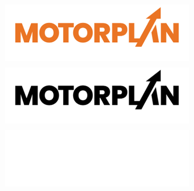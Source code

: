 ![Motorplan](public/images/identidad/Logo-Motorplan-Naranja-1.png)

![Motorplan](public/images/identidad/Logo-Motorplan-Negro-1.png)

![Motorplan](public/images/identidad/Logo-Motorplan-Blanco-1.png)